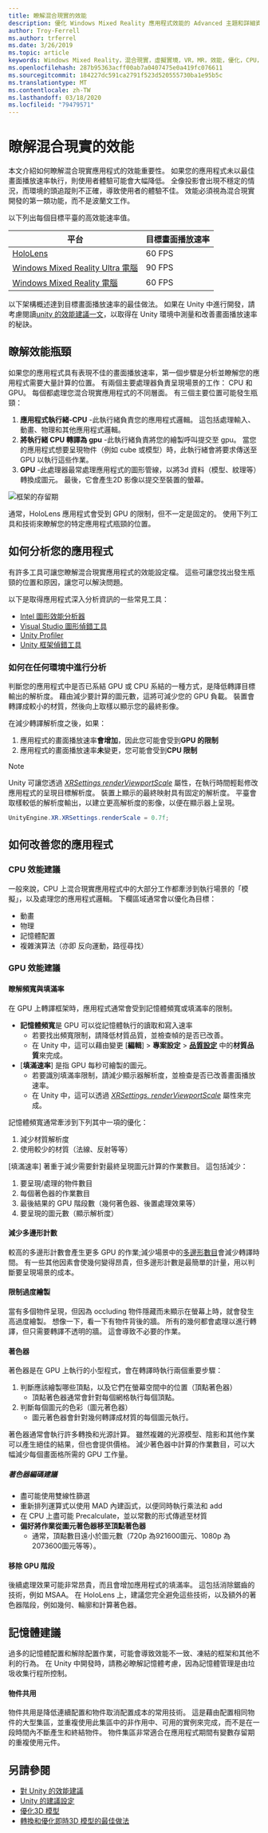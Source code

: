 ```yaml
---
title: 瞭解混合現實的效能
description: 優化 Windows Mixed Reality 應用程式效能的 Advanced 主題和詳細資料
author: Troy-Ferrell
ms.author: trferrel
ms.date: 3/26/2019
ms.topic: article
keywords: Windows Mixed Reality，混合現實，虛擬實境，VR，MR，效能，優化，CPU，GPU
ms.openlocfilehash: 287b95363acff00ab7a0407475e0a419fc076611
ms.sourcegitcommit: 184227dc591ca2791f523d520555730ba1e95b5c
ms.translationtype: MT
ms.contentlocale: zh-TW
ms.lasthandoff: 03/18/2020
ms.locfileid: "79479571"
---
```

# <a name="understanding-performance-for-mixed-reality"></a>瞭解混合現實的效能

本文介紹如何瞭解混合現實應用程式的效能重要性。  如果您的應用程式未以最佳畫面播放速率執行，則使用者體驗可能會大幅降低。 全像投影會出現不穩定的情況，而環境的頭追蹤則不正確，導致使用者的體驗不佳。 效能必須視為混合現實開發的第一類功能，而不是波蘭文工作。

以下列出每個目標平臺的高效能速率值。

| 平台 | 目標畫面播放速率 |
|----------|-------------------|
| [HoloLens](hololens-hardware-details.md) | 60 FPS |
| [Windows Mixed Reality Ultra 電腦](immersive-headset-hardware-details.md) | 90 FPS |
| [Windows Mixed Reality 電腦](immersive-headset-hardware-details.md) | 60 FPS |

以下架構概述達到目標畫面播放速率的最佳做法。 如果在 Unity 中進行開發，請考慮閱讀[unity 的效能建議一文](performance-recommendations-for-unity.md)，以取得在 Unity 環境中測量和改善畫面播放速率的秘訣。

## <a name="understanding-performance-bottlenecks"></a>瞭解效能瓶頸

如果您的應用程式具有表現不佳的畫面播放速率，第一個步驟是分析並瞭解您的應用程式需要大量計算的位置。 有兩個主要處理器負責呈現場景的工作： CPU 和 GPU。 每個都處理您混合現實應用程式的不同層面。 有三個主要位置可能發生瓶頸： 

1. **應用程式執行緒-CPU** -此執行緒負責您的應用程式邏輯。 這包括處理輸入、動畫、物理和其他應用程式邏輯。
2. **將執行緒 CPU 轉譯為 gpu** -此執行緒負責將您的繪製呼叫提交至 gpu。 當您的應用程式想要呈現物件（例如 cube 或模型）時，此執行緒會將要求傳送至 GPU 以執行這些作業。
3. **GPU** -此處理器最常處理應用程式的圖形管線，以將3d 資料（模型、紋理等）轉換成圖元。 最後，它會產生2D 影像以提交至裝置的螢幕。

![框架的存留期](images/lifetime-of-a-frame.png)

通常，HoloLens 應用程式會受到 GPU 的限制，但不一定是固定的。 使用下列工具和技術來瞭解您的特定應用程式瓶頸的位置。

## <a name="how-to-analyze-your-application"></a>如何分析您的應用程式

有許多工具可讓您瞭解混合現實應用程式的效能設定檔。 這些可讓您找出發生瓶頸的位置和原因，讓您可以解決問題。

以下是取得應用程式深入分析資訊的一些常見工具：
- [Intel 圖形效能分析器](https://software.intel.com/gpa)
- [Visual Studio 圖形偵錯工具](https://docs.microsoft.com/visualstudio/debugger/graphics/visual-studio-graphics-diagnostics?view=vs-2017)
- [Unity Profiler](https://docs.unity3d.com/Manual/Profiler.html)
- [Unity 框架偵錯工具](https://docs.unity3d.com/Manual/FrameDebugger.html)

### <a name="how-to-profile-in-any-environment"></a>如何在任何環境中進行分析

判斷您的應用程式中是否已系結 GPU 或 CPU 系結的一種方式，是降低轉譯目標輸出的解析度。 藉由減少要計算的圖元數，這將可減少您的 GPU 負載。 裝置會轉譯成較小的材質，然後向上取樣以顯示您的最終影像。

在減少轉譯解析度之後，如果：
1) 應用程式的畫面播放速率**會增加**，因此您可能會受到**GPU 的限制**
1) 應用程式的畫面播放速率**未**變更，您可能會受到**CPU 限制**

>[!NOTE]
>Unity 可讓您透過 *[XRSettings renderViewportScale](https://docs.unity3d.com/ScriptReference/XR.XRSettings-renderViewportScale.html)* 屬性，在執行時間輕鬆修改應用程式的呈現目標解析度。 裝置上顯示的最終映射具有固定的解析度。 平臺會取樣較低的解析度輸出，以建立更高解析度的影像，以便在顯示器上呈現。 
>
>```CS
>UnityEngine.XR.XRSettings.renderScale = 0.7f;
>```

## <a name="how-to-improve-your-application"></a>如何改善您的應用程式

### <a name="cpu-performance-recommendations"></a>CPU 效能建議

一般來說，CPU 上混合現實應用程式中的大部分工作都牽涉到執行場景的「模擬」，以及處理您的應用程式邏輯。 下欄區域通常會以優化為目標：

- 動畫
- 物理
- 記憶體配置
- 複雜演算法（亦即 反向運動，路徑尋找）

### <a name="gpu-performance-recommendations"></a>GPU 效能建議

#### <a name="understanding-bandwidth-vs-fill-rate"></a>瞭解頻寬與填滿率
在 GPU 上轉譯框架時，應用程式通常會受到記憶體頻寬或填滿率的限制。

- **記憶體頻寬**是 GPU 可以從記憶體執行的讀取和寫入速率
    - 若要找出頻寬限制，請降低材質品質，並檢查幀的是否已改善。
    - 在 Unity 中，這可以藉由變更 [**編輯**] > **專案設定** >  **[品質設定](https://docs.unity3d.com/Manual/class-QualitySettings.html)** 中的**材質品質**來完成。
- [**填滿速率**] 是指 GPU 每秒可繪製的圖元。
    - 若要識別填滿率限制，請減少顯示器解析度，並檢查是否已改善畫面播放速率。 
    - 在 Unity 中，這可以透過 *[XRSettings. renderViewportScale](https://docs.unity3d.com/ScriptReference/XR.XRSettings-renderViewportScale.html)* 屬性來完成。

記憶體頻寬通常牽涉到下列其中一項的優化：
1) 減少材質解析度
2) 使用較少的材質（法線、反射等等）

[填滿速率] 著重于減少需要針對最終呈現圖元計算的作業數目。 這包括減少：
1) 要呈現/處理的物件數目
2) 每個著色器的作業數目
3) 最後結果的 GPU 階段數（幾何著色器、後置處理效果等）
4) 要呈現的圖元數（顯示解析度）

#### <a name="reduce-polygon-count"></a>減少多邊形計數

較高的多邊形計數會產生更多 GPU 的作業;減少場景中的[多邊形數目](https://docs.microsoft.com/dynamics365/mixed-reality/import-tool/optimize-models#performance-targets)會減少轉譯時間。 有一些其他因素會使幾何變得昂貴，但多邊形計數是最簡單的計量，用以判斷要呈現場景的成本。

#### <a name="limit-overdraw"></a>限制過度繪製

當有多個物件呈現，但因為 occluding 物件隱藏而未顯示在螢幕上時，就會發生高過度繪製。 想像一下，看一下有物件背後的牆。 所有的幾何都會處理以進行轉譯，但只需要轉譯不透明的牆。 這會導致不必要的作業。

#### <a name="shaders"></a>著色器

著色器是在 GPU 上執行的小型程式，會在轉譯時執行兩個重要步驟：
1) 判斷應該繪製哪些頂點，以及它們在螢幕空間中的位置（頂點著色器）
    - 頂點著色器通常會針對每個網格執行每個頂點。
2) 判斷每個圖元的色彩（圖元著色器）
    - 圖元著色器會針對幾何轉譯成材質的每個圖元執行。

著色器通常會執行許多轉換和光源計算。 雖然複雜的光源模型、陰影和其他作業可以產生絕佳的結果，但也會提供價格。 減少著色器中計算的作業數目，可以大幅減少每個畫面格所需的 GPU 工作量。

##### <a name="shader-coding-recommendations"></a>著色器編碼建議

- 盡可能使用雙線性篩選
- 重新排列運算式以使用 MAD 內建函式，以便同時執行乘法和 add
- 在 CPU 上盡可能 Precalculate，並以常數的形式傳遞至材質
- **偏好將作業從圖元著色器移至頂點著色器**
    - 通常，頂點數目遠小於圖元數（720p 為921600圖元、1080p 為2073600圖元等等）。

#### <a name="remove-gpu-stages"></a>移除 GPU 階段

後續處理效果可能非常昂貴，而且會增加應用程式的填滿率。 這包括消除鋸齒的技術，例如 MSAA。 在 HoloLens 上，建議您完全避免這些技術，以及額外的著色器階段，例如幾何、輪廓和計算著色器。

## <a name="memory-recommendations"></a>記憶體建議

過多的記憶體配置和解除配置作業，可能會導致效能不一致、凍結的框架和其他不利的行為。 在 Unity 中開發時，請務必瞭解記憶體考慮，因為記憶體管理是由垃圾收集行程所控制。

#### <a name="object-pooling"></a>物件共用

物件共用是降低連續配置和物件取消配置成本的常用技術。 這是藉由配置相同物件的大型集區，並重複使用此集區中的非作用中、可用的實例來完成，而不是在一段時間內不斷產生和終結物件。 物件集區非常適合在應用程式期間有變數存留期的重複使用元件。

## <a name="see-also"></a>另請參閱
- [對 Unity 的效能建議](performance-recommendations-for-unity.md)
- [Unity 的建議設定](recommended-settings-for-unity.md)
- [優化3D 模型](https://docs.microsoft.com/dynamics365/mixed-reality/import-tool/optimize-models#performance-targets)
- [轉換和優化即時3D 模型的最佳做法](https://docs.microsoft.com/dynamics365/mixed-reality/import-tool/best-practices)

